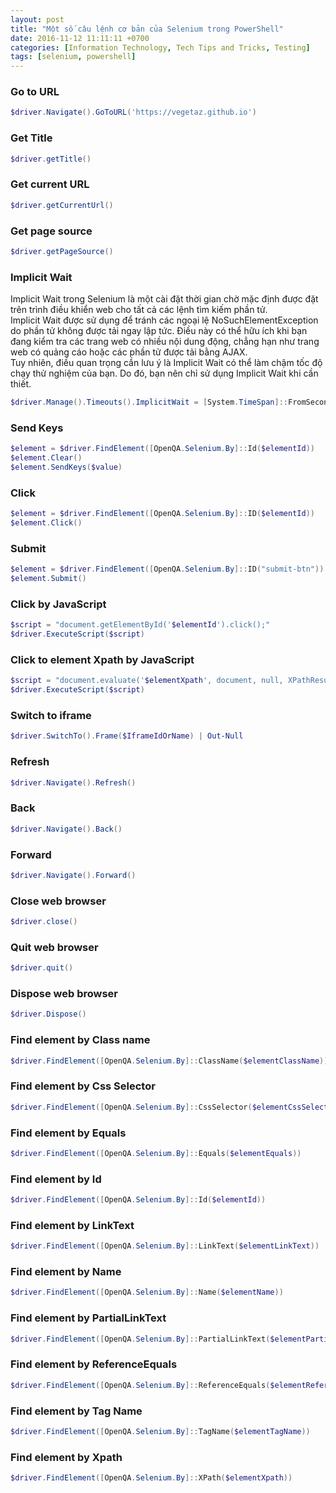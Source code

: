 ```yaml
---
layout: post
title: "Một số câu lệnh cơ bản của Selenium trong PowerShell"
date: 2016-11-12 11:11:11 +0700
categories: [Information Technology, Tech Tips and Tricks, Testing]
tags: [selenium, powershell]
---
```


### Go to URL
```powershell
$driver.Navigate().GoToURL('https://vegetaz.github.io')
```  

### Get Title
```powershell
$driver.getTitle()
```  

### Get current URL  
```powershell
$driver.getCurrentUrl()
```  

### Get page source
```powershell
$driver.getPageSource()
```  

### Implicit Wait  
Implicit Wait trong Selenium là một cài đặt thời gian chờ mặc định được đặt trên trình điều khiển web cho tất cả các lệnh tìm kiếm phần tử.  
Implicit Wait được sử dụng để tránh các ngoại lệ NoSuchElementException do phần tử không được tải ngay lập tức. Điều này có thể hữu ích khi bạn đang kiểm tra các trang web có nhiều nội dung động, chẳng hạn như trang web có quảng cáo hoặc các phần tử được tải bằng AJAX.  
Tuy nhiên, điều quan trọng cần lưu ý là Implicit Wait có thể làm chậm tốc độ chạy thử nghiệm của bạn. Do đó, bạn nên chỉ sử dụng Implicit Wait khi cần thiết.  
```powershell
$driver.Manage().Timeouts().ImplicitWait = [System.TimeSpan]::FromSeconds($timeoutSeconds)
```  

### Send Keys  
```powershell
$element = $driver.FindElement([OpenQA.Selenium.By]::Id($elementId))
$element.Clear()
$element.SendKeys($value)
```  

### Click  
```powershell
$element = $driver.FindElement([OpenQA.Selenium.By]::ID($elementId))
$element.Click()
```  

### Submit  
```powershell
$element = $driver.FindElement([OpenQA.Selenium.By]::ID("submit-btn"))
$element.Submit()
```  

### Click by JavaScript  
```powershell
$script = "document.getElementById('$elementId').click();"
$driver.ExecuteScript($script)
```  

### Click to element Xpath by JavaScript  
```powershell
$script = "document.evaluate('$elementXpath', document, null, XPathResult.FIRST_ORDERED_NODE_TYPE, null).singleNodeValue.click();"
$driver.ExecuteScript($script)
```  

### Switch to iframe
```powershell
$driver.SwitchTo().Frame($IframeIdOrName) | Out-Null
```  

### Refresh
```powershell
$driver.Navigate().Refresh()
```  

### Back
```powershell
$driver.Navigate().Back()
```  

### Forward
```powershell
$driver.Navigate().Forward()
```  

### Close web browser  
```powershell
$driver.close()
```  

### Quit web browser  
```powershell
$driver.quit()
```  

### Dispose web browser  
```powershell
$driver.Dispose()
```  

### Find element by Class name
```powershell
$driver.FindElement([OpenQA.Selenium.By]::ClassName($elementClassName))
```  

### Find element by Css Selector
```powershell
$driver.FindElement([OpenQA.Selenium.By]::CssSelector($elementCssSelector))
```  

### Find element by Equals
```powershell
$driver.FindElement([OpenQA.Selenium.By]::Equals($elementEquals))
```  

### Find element by Id
```powershell
$driver.FindElement([OpenQA.Selenium.By]::Id($elementId))
```  

### Find element by LinkText
```powershell
$driver.FindElement([OpenQA.Selenium.By]::LinkText($elementLinkText))
```  

### Find element by Name
```powershell
$driver.FindElement([OpenQA.Selenium.By]::Name($elementName))
```  

### Find element by PartialLinkText
```powershell
$driver.FindElement([OpenQA.Selenium.By]::PartialLinkText($elementPartialLinkText))
```  

### Find element by ReferenceEquals
```powershell
$driver.FindElement([OpenQA.Selenium.By]::ReferenceEquals($elementReferenceEquals))
```  

### Find element by Tag Name
```powershell
$driver.FindElement([OpenQA.Selenium.By]::TagName($elementTagName))
```  

### Find element by Xpath
```powershell
$driver.FindElement([OpenQA.Selenium.By]::XPath($elementXpath))
```  

